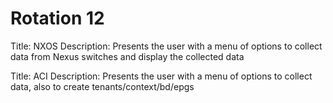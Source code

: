 # Rotation 12

Title: NXOS
Description: Presents the user with a menu of options to collect data from Nexus switches and display the collected data

Title: ACI
Description: Presents the user with a menu of options to collect data, also to create tenants/context/bd/epgs

